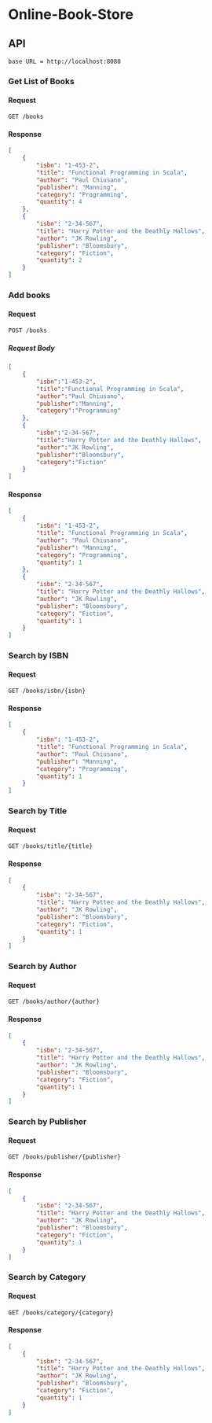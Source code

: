 # Online-Book-Store

## API
```base URL = http://localhost:8080```
### Get List of Books
#### Request
```GET /books```
#### Response
```json
[
    {
        "isbn": "1-453-2",
        "title": "Functional Programming in Scala",
        "author": "Paul Chiusano",
        "publisher": "Manning",
        "category": "Programming",
        "quantity": 4
    },
    {
        "isbn": "2-34-567",
        "title": "Harry Potter and the Deathly Hallows",
        "author": "JK Rowling",
        "publisher": "Bloomsbury",
        "category": "Fiction",
        "quantity": 2
    }
]
```
### Add books
#### Request
```POST /books```
##### Request Body
```json
[
	{
		"isbn":"1-453-2",
		"title":"Functional Programming in Scala",
		"author":"Paul Chiusano",
		"publisher":"Manning",
		"category":"Programming"
	},
	{
		"isbn":"2-34-567",
		"title":"Harry Potter and the Deathly Hallows",
		"author":"JK Rowling",
		"publisher":"Bloomsbury",
		"category":"Fiction"
	}
]
```
#### Response
```json
[
    {
        "isbn": "1-453-2",
        "title": "Functional Programming in Scala",
        "author": "Paul Chiusano",
        "publisher": "Manning",
        "category": "Programming",
        "quantity": 1
    },
    {
        "isbn": "2-34-567",
        "title": "Harry Potter and the Deathly Hallows",
        "author": "JK Rowling",
        "publisher": "Bloomsbury",
        "category": "Fiction",
        "quantity": 1
    }
]
```
### Search by ISBN
#### Request
```GET /books/isbn/{isbn}```
#### Response
```json
[
    {
        "isbn": "1-453-2",
        "title": "Functional Programming in Scala",
        "author": "Paul Chiusano",
        "publisher": "Manning",
        "category": "Programming",
        "quantity": 1
    }
]
```
### Search by Title
#### Request
```GET /books/title/{title}```
#### Response
```json
[
    {
        "isbn": "2-34-567",
        "title": "Harry Potter and the Deathly Hallows",
        "author": "JK Rowling",
        "publisher": "Bloomsbury",
        "category": "Fiction",
        "quantity": 1
    }
]
```
### Search by Author
#### Request
```GET /books/author/{author}```
#### Response
```json
[
    {
        "isbn": "2-34-567",
        "title": "Harry Potter and the Deathly Hallows",
        "author": "JK Rowling",
        "publisher": "Bloomsbury",
        "category": "Fiction",
        "quantity": 1
    }
]
```
### Search by Publisher
#### Request
```GET /books/publisher/{publisher}```
#### Response
```json
[
    {
        "isbn": "2-34-567",
        "title": "Harry Potter and the Deathly Hallows",
        "author": "JK Rowling",
        "publisher": "Bloomsbury",
        "category": "Fiction",
        "quantity": 1
    }
]
```
### Search by Category
#### Request
```GET /books/category/{category}```
#### Response
```json
[
    {
        "isbn": "2-34-567",
        "title": "Harry Potter and the Deathly Hallows",
        "author": "JK Rowling",
        "publisher": "Bloomsbury",
        "category": "Fiction",
        "quantity": 1
    }
]
```

